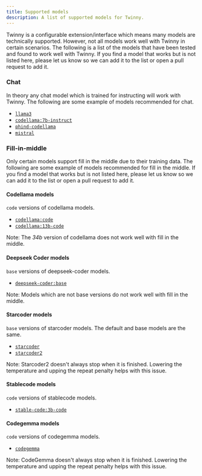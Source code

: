 ```yaml
---
title: Supported models
description: A list of supported models for Twinny.
---
```


Twinny is a configurable extension/interface which means many models are technically supported. However, not all models work well with Twinny in certain scenarios.  The following is a list of the models that have been tested and found to work well with Twinny.  If you find a model that works but is not listed here, please let us know so we can add it to the list or open a pull request to add it.

### Chat

In theory any chat model which is trained for instructing will work with Twinny.  The following are some example of models recommended for chat.


- [`llama3`](https://ollama.com/library/llama3)
- [`codellama:7b-instruct`](https://ollama.com/library/codellama:instruct)
- [`phind-codellama`](https://ollama.com/library/phind-codellama)
- [`mistral`](https://ollama.com/library/mistral)

### Fill-in-middle

Only certain models support fill in the middle due to their training data.  The following are some example of models recommended for fill in the middle.  If you find a model that works but is not listed here, please let us know so we can add it to the list or open a pull request to add it.

#### Codellama models

`code` versions of codellama models.

- [`codellama:code`](https://ollama.com/library/codellama:code)
- [`codellama:13b-code`](https://ollama.com/library/codellama:13b-code)
  
Note: The _34b_ version of codellama does not work well with fill in the middle.

#### Deepseek Coder models

`base` versions of deepseek-coder models.

- [`deepseek-coder:base`](https://ollama.com/library/deepseek-coder:base)

Note: Models which are not base versions do not work well with fill in the middle.

#### Starcoder models

`base` versions of starcoder models. The default and base models are the same.

- [`starcoder`](https://ollama.com/library/starcoder)
- [`starcoder2`](https://ollama.com/library/starcoder2)

Note: Starcoder2 doesn't always stop when it is finished.  Lowering the temperature and upping the repeat penalty helps with this issue.

#### Stablecode models

`code` versions of stablecode models.

- [`stable-code:3b-code`](https://ollama.com/library/stable-code:3b-code)

#### Codegemma models

`code` versions of codegemma models.

- [`codegemma`](https://ollama.com/library/codegemma:7b-code)

Note: CodeGemma doesn't always stop when it is finished.  Lowering the temperature and upping the repeat penalty helps with this issue.